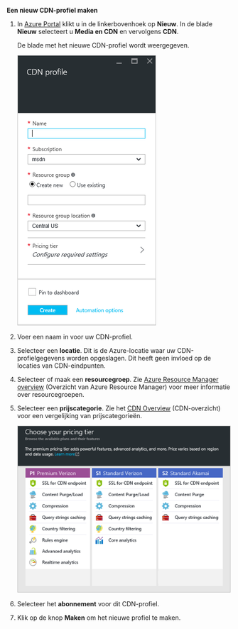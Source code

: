 **Een nieuw CDN-profiel maken**

1. In [Azure Portal](https://portal.azure.com) klikt u in de linkerbovenhoek op **Nieuw**.  In de blade **Nieuw** selecteert u **Media en CDN** en vervolgens **CDN**.

    De blade met het nieuwe CDN-profiel wordt weergegeven.

    ![Nieuw CDN-profiel](./media/cdn-create-profile/new-cdn-profile-include.png)

2. Voer een naam in voor uw CDN-profiel.

3. Selecteer een **locatie**.  Dit is de Azure-locatie waar uw CDN-profielgegevens worden opgeslagen.  Dit heeft geen invloed op de locaties van CDN-eindpunten.

4. Selecteer of maak een **resourcegroep**.  Zie [Azure Resource Manager overview](resource-group-overview.md#resource-groups) (Overzicht van Azure Resource Manager) voor meer informatie over resourcegroepen.

5. Selecteer een **prijscategorie**.  Zie het [CDN Overview](cdn-overview.md#azure-cdn-features) (CDN-overzicht) voor een vergelijking van prijscategorieën.
    
    ![Het selecteren van een CDN-prijscategorie](./media/cdn-create-profile/cdn-choose-sku-include.png)

6. Selecteer het **abonnement** voor dit CDN-profiel.

7. Klik op de knop **Maken** om het nieuwe profiel te maken. 


<!--HONumber=ago16_HO4-->


